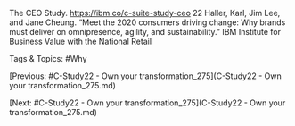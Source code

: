 The CEO Study. https://ibm.co/c-suite-study-ceo 
22  Haller, Karl, Jim Lee, and Jane Cheung. “Meet the 2020 
consumers driving change: Why brands must deliver 
on omnipresence, agility, and sustainability.” IBM 
Institute for Business Value with the National Retail 

   Tags & Topics:
   #Why

[Previous: #C-Study22 - Own your transformation_275](C-Study22 - Own your transformation_275.md)

[Next: #C-Study22 - Own your transformation_275](C-Study22 - Own your transformation_275.md)